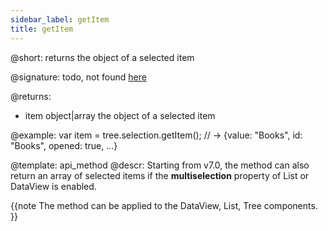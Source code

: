 ```yaml
---
sidebar_label: getItem
title: getItem
---          
```


@short: returns the object of a selected item

@signature: todo, not found [here](https://cdn.dhtmlx.com/suite/pro/edge/types/ts-selection/sources/types.d.ts)

@returns:
- item		object|array		the object of a selected item

@example:
var item = tree.selection.getItem();
// -> {value: "Books", id: "Books", opened: true, …}

@template: api_method
@descr:
Starting from v7.0, the method can also return an array of selected items if the **multiselection** property of List or DataView is enabled.

{{note The method can be applied to the DataView, List, Tree components. }}